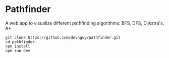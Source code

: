 # Pathfinder

A web app to visualize different pathfinding algorithms:
BFS, DFS, Dijkstra's, A\*

```
git clone https://github.com/devnguy/pathfinder.git
cd pathfinder
npm install
npm run dev
```
